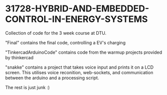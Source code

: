 # 31728-HYBRID-AND-EMBEDDED-CONTROL-IN-ENERGY-SYSTEMS

Collection of code for the 3 week course at DTU.

"Final" contains the final code, controlling a EV's charging

"TinkercadArduinoCode" contains code from the warmup projects provided by thinkercad

"snakke" contains a project that takes voice input and prints it on a LCD screen.
This utilises voice reconition, web-sockets, and communication between the arduino 
and a processing script.

The rest is just junk :)